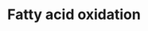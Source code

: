 ---
annotations:
- type: Pathway Ontology
  value: classic metabolic pathway
- type: Pathway Ontology
  value: fatty acid degradation pathway
authors:
- Anwesha
- MaintBot
- Egonw
- AlexanderPico
description: ''
last-edited: 2019-09-17
organisms:
- Mus musculus
redirect_from:
- /index.php/Pathway:WP2318
- /instance/WP2318
schema-jsonld:
- '@context': https://schema.org/
  '@id': https://wikipathways.github.io/pathways/WP2318.html
  '@type': Dataset
  creator:
    '@type': Organization
    name: WikiPathways
  description: ''
  keywords:
  - NAD+
  - VLCAD
  - NAD-
  - CPT2
  - Crotonase
  - MCAD
  - FAD+
  - Acetylcarnitine
  - MTP
  - MCKAT
  - Enoyl CoA
  - Malonyl-CoA
  - CPT1
  - Carnitine
  - Ketoacyl CoA
  - FADH2
  - SCAD
  - CoASH
  - H2O
  - NADH+H-
  - Acetyl-CoA
  - Acyl-CoA
  - LCAD
  - NADH+H+
  - M/SCHAD
  - Co-ASH
  - Acylcarnitine
  - CACT
  - 'Hydroxyacyl CoA '
  license: CC0
  name: Fatty acid oxidation
seo: CreativeWork
title: Fatty acid oxidation
wpid: WP2318
---